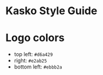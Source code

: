 Kasko Style Guide
=================

# Logo colors

- top left: `#d6a429`
- right: `#e2ab25`
- bottom left: `#ebbb2a`
